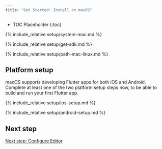 ```yaml
---
title: "Get Started: Install on macOS"
---
```


* TOC Placeholder
{:toc}

{% include_relative setup/system-mac.md %}

{% include_relative setup/get-sdk.md %}

{% include_relative setup/path-mac-linux.md %}

## Platform setup

macOS supports developing Flutter apps for both iOS and Android. Complete at
least one of the two platform setup steps now, to be able to build and run your
first Flutter app.

{% include_relative setup/ios-setup.md %}

{% include_relative setup/android-setup.md %}

## Next step

[Next step: Configure Editor](/get-started/editor/)
